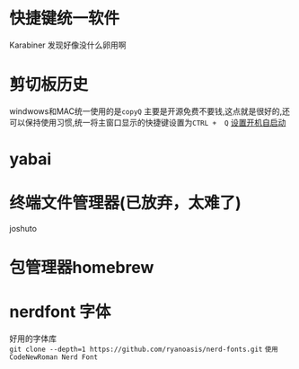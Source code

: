 # 快捷键统一软件
  Karabiner  发现好像没什么卵用啊  

# 剪切板历史  
windwows和MAC统一使用的是`copyQ` 主要是开源免费不要钱,这点就是很好的,还可以保持使用习惯,统一将主窗口显示的快捷键设置为`CTRL +  Q`
[设置开机自启动](https://support.apple.com/zh-cn/guide/mac-help/mh15189/mac) 
# yabai

# 终端文件管理器(已放弃，太难了)
joshuto 

# 包管理器homebrew


# nerdfont 字体
好用的字体库  
`git clone --depth=1 https://github.com/ryanoasis/nerd-fonts.git`
`使用CodeNewRoman Nerd Font`
